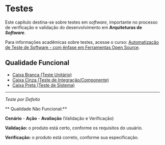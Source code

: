 # Testes
Este capítulo destina-se sobre testes em *software*, importante no processo de verificação e validação do desenvolvimento em **Arquiteturas de _Software_**.

Para informações acadêmicas sobre testes, acesse o curso: [Automatização de Teste de Software - com ênfase em Ferramentas Open Source](http://napsol.icmc.usp.br/ats/).

## Qualidade Funcional
* [Caixa Branca (Teste Unitário)](caixa-branca.md)
* [Caixa Cinza (Teste de Integração/Componente)](caixa_cinza.md)
* [Caixa Preta (Teste de Sistema)](caixa_preta.md)

---

*Teste por Defeito*

** Qualidade Não Funcional:**

**Cenário** - **Ação** - **Avaliação** (Validação e Verificação)

**Validação:** o produto está certo, conforme os requisitos do usuário.

**Verificação:** o produto está correto, conforme sua especificação.
